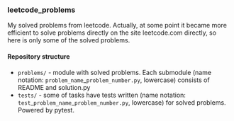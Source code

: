 ### leetcode_problems
My solved problems from leetcode. 
Actually, at some point it became more efficient to solve problems directly on the site leetcode.com directly, so here is only some of the solved problems.


#### Repository structure
- `problems/` - module with solved problems. Each submodule (name notation: `problem_name`_`problem_number.py`, lowercase) consists of README and solution.py
- `tests/` - some of tasks have tests written (name notation: `test`\_`problem_name`_`problem_number.py`, lowercase) for solved problems. Powered by pytest.

